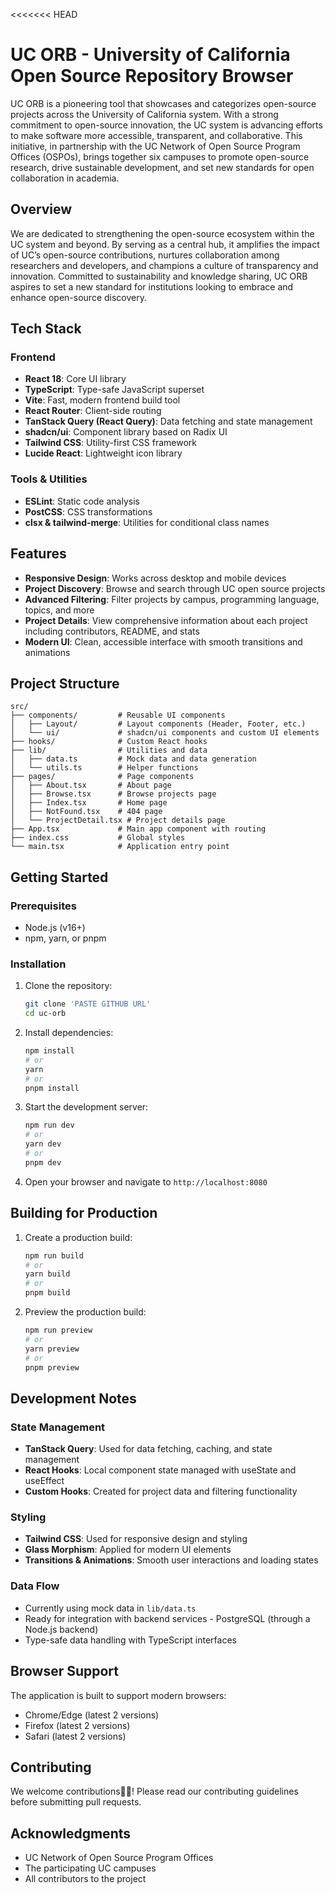 <<<<<<< HEAD
# UC ORB - University of California Open Source Repository Browser

UC ORB is a pioneering tool that showcases and categorizes open-source projects across the University of California system. With a strong commitment to open-source innovation, the UC system is advancing efforts to make software more accessible, transparent, and collaborative. This initiative, in partnership with the UC Network of Open Source Program Offices (OSPOs), brings together six campuses to promote open-source research, drive sustainable development, and set new standards for open collaboration in academia.

## Overview

We are dedicated to strengthening the open-source ecosystem within the UC system and beyond. By serving as a central hub, it amplifies the impact of UC’s open-source contributions, nurtures collaboration among researchers and developers, and champions a culture of transparency and innovation. Committed to sustainability and knowledge sharing, UC ORB aspires to set a new standard for institutions looking to embrace and enhance open-source discovery.

## Tech Stack

### Frontend
- **React 18**: Core UI library
- **TypeScript**: Type-safe JavaScript superset
- **Vite**: Fast, modern frontend build tool
- **React Router**: Client-side routing
- **TanStack Query (React Query)**: Data fetching and state management
- **shadcn/ui**: Component library based on Radix UI
- **Tailwind CSS**: Utility-first CSS framework
- **Lucide React**: Lightweight icon library

### Tools & Utilities
- **ESLint**: Static code analysis
- **PostCSS**: CSS transformations
- **clsx & tailwind-merge**: Utilities for conditional class names

## Features

- **Responsive Design**: Works across desktop and mobile devices
- **Project Discovery**: Browse and search through UC open source projects
- **Advanced Filtering**: Filter projects by campus, programming language, topics, and more
- **Project Details**: View comprehensive information about each project including contributors, README, and stats
- **Modern UI**: Clean, accessible interface with smooth transitions and animations

## Project Structure

```
src/
├── components/         # Reusable UI components
│   ├── Layout/         # Layout components (Header, Footer, etc.)
│   └── ui/             # shadcn/ui components and custom UI elements
├── hooks/              # Custom React hooks
├── lib/                # Utilities and data
│   ├── data.ts         # Mock data and data generation
│   └── utils.ts        # Helper functions
├── pages/              # Page components
│   ├── About.tsx       # About page
│   ├── Browse.tsx      # Browse projects page
│   ├── Index.tsx       # Home page
│   ├── NotFound.tsx    # 404 page
│   └── ProjectDetail.tsx # Project details page
├── App.tsx             # Main app component with routing
├── index.css           # Global styles
└── main.tsx            # Application entry point
```

## Getting Started

### Prerequisites

- Node.js (v16+)
- npm, yarn, or pnpm

### Installation

1. Clone the repository:
   ```bash
   git clone 'PASTE GITHUB URL'
   cd uc-orb
   ```

2. Install dependencies:
   ```bash
   npm install
   # or
   yarn
   # or
   pnpm install
   ```

3. Start the development server:
   ```bash
   npm run dev
   # or
   yarn dev
   # or
   pnpm dev
   ```

4. Open your browser and navigate to `http://localhost:8080`

## Building for Production

1. Create a production build:
   ```bash
   npm run build
   # or
   yarn build
   # or
   pnpm build
   ```

2. Preview the production build:
   ```bash
   npm run preview
   # or
   yarn preview
   # or
   pnpm preview
   ```

## Development Notes

### State Management
- **TanStack Query**: Used for data fetching, caching, and state management
- **React Hooks**: Local component state managed with useState and useEffect
- **Custom Hooks**: Created for project data and filtering functionality

### Styling
-  **Tailwind CSS**: Used for responsive design and styling
- **Glass Morphism**: Applied for modern UI elements
- **Transitions & Animations**: Smooth user interactions and loading states

### Data Flow
- Currently using mock data in `lib/data.ts`
- Ready for integration with backend services - PostgreSQL (through a Node.js backend)
- Type-safe data handling with TypeScript interfaces

## Browser Support

The application is built to support modern browsers:
- Chrome/Edge (latest 2 versions)
- Firefox (latest 2 versions)
- Safari (latest 2 versions)

## Contributing

We welcome contributions🥳✨! Please read our contributing guidelines before submitting pull requests.

## Acknowledgments

- UC Network of Open Source Program Offices
- The participating UC campuses
- All contributors to the project

